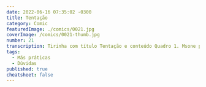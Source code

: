 ```yaml
---
date: 2022-06-16 07:35:02 -0300
title: Tentação
category: Comic
featuredImage: ./comics/0021.jpg
coverImage: /comics/0021-thumb.jpg
number: 21
transcription: Tirinha com título Tentação e conteúdo Quadro 1. Msone pensando sozinha Msone pensa "Preciso decidir como melhorar esse código..." Msone (Lado mal) fala "Deixa ele assim, você refatora depois". Quadro 2.. Quadro 3.. Quadro 4. Sol fala "Cadê a pessoa que dá bons conselhos?" Msone (Lado mal) fala "Você realmente acredita na existência dela?".
tags:
  - Más práticas
  - Dúvidas
published: true
cheatsheet: false
---
```

